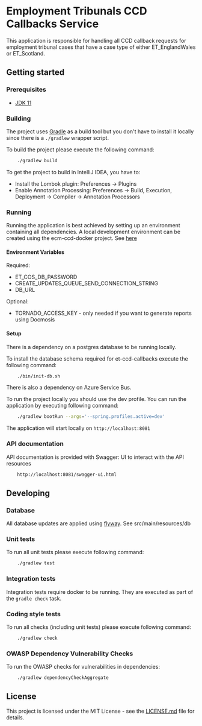 # Employment Tribunals CCD Callbacks Service

This application is responsible for handling all CCD callback requests for employment tribunal cases that have a case type of either ET_EnglandWales or ET_Scotland.

## Getting started

### Prerequisites

- [JDK 11](https://www.oracle.com/java)

### Building

The project uses [Gradle](https://gradle.org) as a build tool but you don't have to install it locally since there is a
`./gradlew` wrapper script.

To build the project please execute the following command:

```bash
    ./gradlew build
```

To get the project to build in IntelliJ IDEA, you have to:

 - Install the Lombok plugin: Preferences -> Plugins
 - Enable Annotation Processing: Preferences -> Build, Execution, Deployment -> Compiler -> Annotation Processors

### Running

Running the application is best achieved by setting up an environment containing all dependencies. A local development
environment can be created using the ecm-ccd-docker project.
See [here](https://github.com/hmcts/ecm-ccd-docker)

#### Environment Variables
Required:
- ET_COS_DB_PASSWORD
- CREATE_UPDATES_QUEUE_SEND_CONNECTION_STRING
- DB_URL

Optional:
- TORNADO_ACCESS_KEY - only needed if you want to generate reports using Docmosis


#### Setup
There is a dependency on a postgres database to be running locally.

To install the database schema required for et-ccd-callbacks execute the following command:
```bash
    ./bin/init-db.sh
```

There is also a dependency on Azure Service Bus.

To run the project locally you should use the dev profile.
You can run the application by executing following command:

```bash
    ./gradlew bootRun --args='--spring.profiles.active=dev'
```

The application will start locally on `http://localhost:8081`

### API documentation

API documentation is provided with Swagger:
UI to interact with the API resources

```bash
    http://localhost:8081/swagger-ui.html
```

## Developing

### Database
All database updates are applied using [flyway](https://flywaydb.org/). See src/main/resources/db

### Unit tests

To run all unit tests please execute following command:

```bash
    ./gradlew test
```

### Integration tests
Integration tests require docker to be running. They are executed as part of the `gradle check` task.

### Coding style tests

To run all checks (including unit tests) please execute following command:

```bash
    ./gradlew check
```

### OWASP Dependency Vulnerability Checks

To run the OWASP checks for vulnerabilities in dependencies:

```bash
    ./gradlew dependencyCheckAggregate
```

## License

This project is licensed under the MIT License - see the [LICENSE.md](LICENSE.md) file for details.
